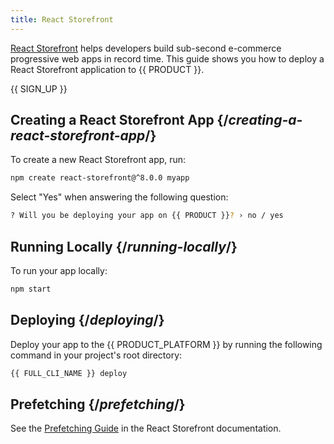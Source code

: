 ```yaml
---
title: React Storefront
---
```


[React Storefront](https://docs.reactstorefront.io) helps developers build sub-second e-commerce progressive web apps in record time. This guide shows you how to deploy a React Storefront application to {{ PRODUCT }}.

{{ SIGN_UP }}

## Creating a React Storefront App {/*creating-a-react-storefront-app*/}

To create a new React Storefront app, run:

```bash
npm create react-storefront@^8.0.0 myapp
```

Select "Yes" when answering the following question:

```bash
? Will you be deploying your app on {{ PRODUCT }}? › no / yes
```

## Running Locally {/*running-locally*/}

To run your app locally:

```bash
npm start
```

## Deploying {/*deploying*/}

Deploy your app to the {{ PRODUCT_PLATFORM }} by running the following command in your project's root directory:

```bash
{{ FULL_CLI_NAME }} deploy
```

## Prefetching {/*prefetching*/}

See the [Prefetching Guide](https://docs.reactstorefront.io/guides/prefetching) in the React Storefront documentation.

